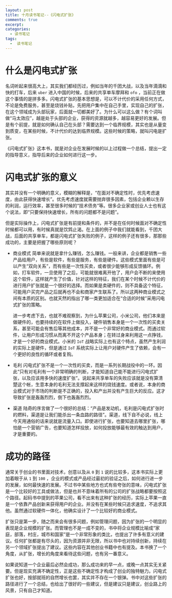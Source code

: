 ```yaml
---
layout: post
title: 十月读书笔记--《闪电式扩张》
comments: true
excerpt: 
categories:
  - 读书笔记  
tags:
  -  读书笔记
---
```



# 什么是闪电式扩张

名词听起来很高大上，其实我们都经历过，例如当年的千团大战，以及当年滴滴和快的打车，后来 `uber` 进入中国的时候，后来的共享单车摩拜和 `ofo` ，当前正在做这个事情的是拼多多。闪电式扩张的基本思想是，可以不计代价的采用任何方式，不论是免费服务，甚至是烧钱补贴，先把用户集中在自己手里，实现自己的扩张，在这个领域成为头部玩家，后面就一切都美好了。为什么可以这么做？有个词叫做“马太效应”，越是处于头部的企业，获得的资源就越多，越容易更好的发展。但是有个前提，就是如何确认自己在头部？需要达到一个临界规模，其实也是从量变到质变，在某些时候，不计代价的达到临界规模。这些时候的策略，就叫闪电是扩张。

《闪电式扩张》这本书，就是对企业在发展时候的以上过程做一个总结，提出一定的指导意义，指导后来的企业如何进行这一步。


# 闪电式扩张的意义

其实并没有一个明确的意义，模糊的解释是，“在面对不确定性时，优先考虑速度，由此获得快速增长”。优先考虑速度就需要抛弃很多因素，包括企业赖以生存的利润，运行效率，甚至很多时候的“技术债务”等。很多企业家或创业人士也有这个说法，即“只要保持快速增长，所有的问题都不是问题”。

但是实际操作上，闪电式扩张是有前提和条件的，并不是在任何时候面对不确定性时候都可以用，有时候真就是饮鸩止渴。在上面的例子中我们就能看到，千团大战，后面的共享单车，都是闪电式扩张失败的例子，这样的例子还有很多，那那些成功的，主要是把握了哪些原则呢？

-   商业模式 简单来说就是拿什么赚钱，怎么赚钱。一般来讲，企业都是销售一些产品给用户，有些是软件，有些是服务，有些是硬件。这些模式里面有些是可以产生“双向关系”，而有些是一次性买卖，或者很少能够形成反馈循环。例如，打车软件，一旦使用了之后，可能就很难离开他了，用户会不断的来使用这个软件，这样就产生了价值，针对这样的特征，我们在某个时候不计代价的进行用户扩张就是一个很好的选择。而如果是卖硬件的，则不具备这个特征，可能用户买完产品之后就再也不会和商家产生联系了。所以这两种商业模式之间有本质的区别。也就天然的指出了哪一类更加适合在“合适的时候”采用闪电式扩张的策略。
    
    进一步考虑下去，也就不难观察到，为什么苹果公司，小米公司，他们本来是做硬件的，也要持续的在软件上做投入，硬件销售本身是一个一次性的买卖关系，甚至可能会有售后等其他成本，并不是一个非常好的商业模式。而通过软件，让用户形成习惯从而离不开这个产品本身；在转过身来利用这一点挣钱，才是一个好的商业模式。小米的 `IoT` 战略实际上也有这个特点，虽然产生利润的实际上是硬件，但是通过 `IoT` 系统实际上让用户对硬件产生了依赖，会有一个更好的良性的循环或者复购。
-   毛利 闪电式扩张不是一个一次性的买卖，而是一系列长期战役中的一环。因此“只有对毛利有一个非常明确的判断，才能知道自己能不能进行闪电式扩张，以及应该用多快的速度扩张”。说起来共享单车的失败应该就是没有算清楚这个帐，生意本身的毛利无法支撑起来这样的烧钱速度。或者说，本身的商业模式对于市场的判断是不正确的，投入和产出并没有产生巨大的反应。这才导致扩张是轰轰烈烈，倒下也轰轰烈烈。
-   渠道 陆奇的序言做了一个很好的总结：“产品是发动机，毛利是闪电式扩张时的燃料，渠道是让我们能杀出一条血路的路径”。渠道，线下自不必说，线上今天用通俗的话来说就是流量入口。即使进行扩张，也要知道去哪里扩张，哪怕是一个营销广告，也要知道怎样投放，如何投放能够最有效的触达到用户，才是重要的。


# 成功的路径

通常关于创业的书里面对技术，创意以及从 `0` 到 `1` 说的比较多，这本书实际上更加着眼于从 `1` 到 `100` ，企业的模式或产品经过最初的验证之后，如何进行进一步的发展，如何最快速的发展。不过书中某些地方也式有些夸张的意味，闪电式扩张是一个比较好的工具或做法，但是也并不意味着所有的公司的扩张战略都要按照这个路径。起码书中提到的苹果公司，看不出来有这种扩张的经历，实际上苹果一直是一个依靠产品创新来获得用户的企业。并没有在某些时候只追求速度，不追求其他。虽然通过软硬件一体化，他确实设计了一个比较好的商业模式。

扩张只是第一步，随之而来会有很多问题，例如管理问题，因为扩张的一个明显的表现是企业规模的扩张。而管理也不是一成不变的，书中将企业规模比喻成“家庭，部落，村庄，城市和国家”是一个非常形象的类比，也提出了许多有意义的建议。任何扩张都是有尽头的，因为资源并非无限，所以书中也对持续创新，持续在另一个领域扩张提出了建议。这些内容在其他创业书籍中也有提及。本书换了一个角度，从扩张，增长的角度来看待这些问题，也有另一番意义。

如果说知道一个企业最后必然会成功，那么成功来的早一点，或晚一点其实无关紧要。但是现实充满不确定性，正是这些不确定性才构成了创业的独特魅力。闪电式扩张也好，按部就班的自然增长也罢，其实并不存在一个银弹。书中对这些扩张的路径进行了一个总结，也给出了很好的一些建议，但是建议只是建议，创业路上的风景，只有自己才知道。
